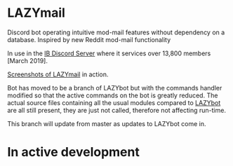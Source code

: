 # LAZYmail

Discord bot operating intuitive mod-mail features without dependency on a database. Inspired by new Reddit mod-mail functionality

In use in the [IB Discord Server](https://discord.gg/IBO) where it services over 13,800 members [March 2019].

[Screenshots of LAZYmail](https://imgur.com/a/Tisetfw) in action.

Bot has moved to be a branch of LAZYbot but with the commands handler modified so that the active commands on the bot is greatly reduced. The actual source files containing all the usual modules compared to [LAZYbot](https://github.com/theLAZYmd/LAZYbot) are all still present, they are just not called, therefore not affecting run-time.

This branch will update from master as updates to LAZYbot come in.

# In active development